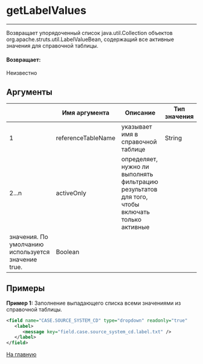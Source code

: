 # getLabelValues

---

Возвращает упорядоченный список java.util.Collection объектов org.apache.struts.util.LabelValueBean, содержащий все активные значения для справочной таблицы.

#### Возвращает:

Неизвестно

## Аргументы

|  | Имя аргумента | Описание | Тип значения |
| --- | --- | --- | --- |
| 1 | referenceTableName | указывает имя в справочной таблице | String |
| 2...n | activeOnly | определяет, нужно ли выполнять фильтрацию результатов для того, чтобы включать только активные
значения. По умолчанию используется значение true. | Boolean |

## Примеры

**Пример 1:** Заполнение выпадающего списка всеми значениями из справочной таблицы.
```xml
<field name="CASE.SOURCE_SYSTEM_CD" type="dropdown" readonly="true"      values="GetLabelValues('RT_SOURCE_SYSTEM')">
   <label>
      <message key="field.case.source_system_cd.label.txt" />
   </label>
</field>
```



[На главную](./)